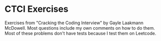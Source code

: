 # CTCI Exercises
Exercises from "Cracking the Coding Interview" by Gayle Laakmann McDowell. Most questions include my own comments on how to do them.  
Most of these problems don't have tests because I test them on Leetcode.
